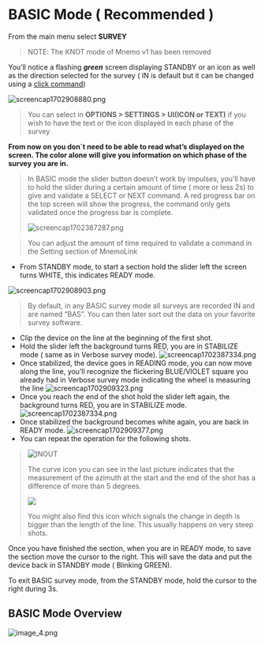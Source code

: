 # BASIC Mode ( Recommended )

From the main menu select **SURVEY**
>NOTE: The KNOT mode of Mnemo v1 has been removed

You’ll notice a flashing _**green**_ screen displaying STANDBY or an icon as well as the direction selected for the survey ( IN is default but it can be changed using a [click command](BASIC-Mode-Clicks.md))

![screencap1702908880.png](screencap1702908880.png)

>You can select in **OPTIONS > SETTINGS > UI(ICON or TEXT)** if you wish to have the text or the icon displayed in each phase of the survey

**From now on you don´t need to be able  to read what’s displayed on the screen. The color alone will give you information on which phase of the survey you are in.**

> In BASIC mode the slider button doesn’t work by impulses, you’ll have to hold the slider during a certain amount of time ( more or less 2s) to give and validate a SELECT or NEXT command.
> A red progress bar on the top screen will show the progress, the command only gets validated once the  progress bar is complete.
> 
> ![screencap1702387287.png](screencap1702387287.png)

> You can adjust the amount of time required to validate a command in the Setting section of MnemoLink
- From STANDBY mode, to start a section hold the slider left the screen turns WHITE, this indicates READY mode.

![screencap1702908903.png](screencap1702908903.png)
> By default, in any BASIC survey mode all surveys are recorded IN and are named “BAS”. You can then later sort out the data on your favorite survey software.
- Clip the device on the line at the beginning of the first shot.
- Hold the slider left the background turns RED, you are in STABILIZE mode ( same as in Verbose survey mode). 
![screencap1702387334.png](screencap1702387334.png)
- Once stabilized, the device goes in READING mode, you can now move along the line, you’ll recognize the flickering BLUE/VIOLET square you already had in Verbose survey mode indicating the wheel is measuring the line
![screencap1702909323.png](screencap1702909323.png)
- Once you reach the end of the shot hold the slider left again, the background turns RED, you are in STABILIZE mode.
![screencap1702387334.png](screencap1702387334_1.png)
- Once stabilized the background becomes white again, you are back in READY mode.
![screencap1702909377.png](screencap1702909377.png)
- You can repeat the operation for the following shots.
> ![INOUT](curve32.png)
> 
> The curve icon you can see in the last picture indicates that the measurement of the azimuth at the start and the end of the shot has a difference of more than 5 degrees.
> 
> ![](depthissue.png)
> 
> You might also find this icon which signals the change in depth is bigger than the length of the line. This usually happens on very steep shots.  
> 
Once you have finished the section, when you are in READY mode, to save the section move the cursor to the right.
This will save the data and put the device back in STANDBY mode ( Blinking GREEN).


To exit BASIC survey mode, from the STANDBY mode, hold the cursor to the right during 3s.

## BASIC Mode Overview ##

![image_4.png](image_4.png)





